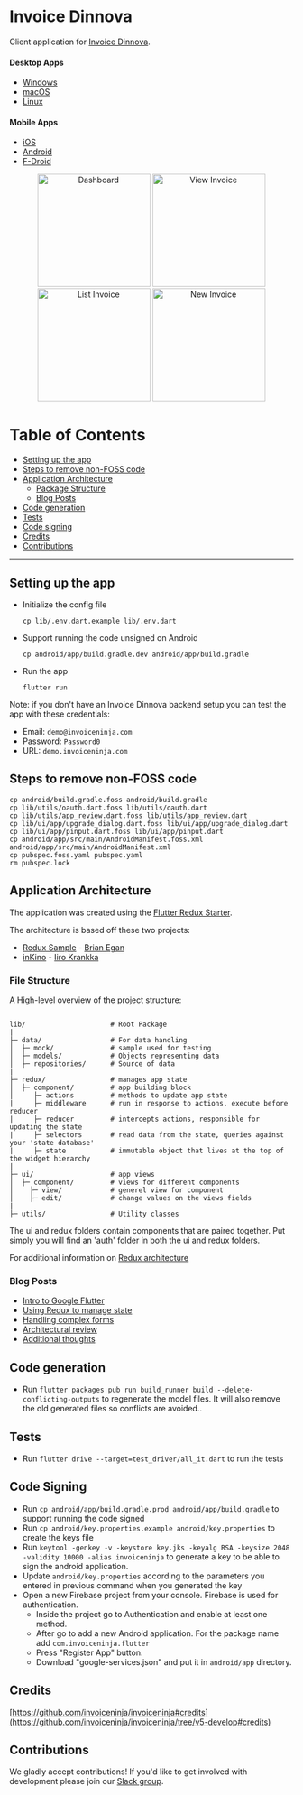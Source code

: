 # Invoice Dinnova

Client application for [Invoice Dinnova](https://github.com/invoiceninja/invoiceninja).

#### Desktop Apps
- [Windows](https://apps.microsoft.com/store/detail/invoice-ninja/9N3F2BBCFDR6)
- [macOS](https://apps.apple.com/app/id1503970375?platform=mac)
- [Linux](https://snapcraft.io/invoiceninja)

#### Mobile Apps
- [iOS](https://apps.apple.com/app/id1503970375?platform=iphone)
- [Android](https://play.google.com/store/apps/details?id=com.dinnova.invoiceninja)
- [F-Droid](https://f-droid.org/en/packages/com.dinnova.invoiceninja)

<p align="center">
    <img src="https://github.com/invoiceninja/flutter-mobile/blob/master/samples/screenshots/1.png" alt="Dashboard" width="200"/>
    <img src="https://github.com/invoiceninja/flutter-mobile/blob/master/samples/screenshots/2.png" alt="View Invoice" width="200"/>
    <img src="https://github.com/invoiceninja/flutter-mobile/blob/master/samples/screenshots/3.png" alt="List Invoice" width="200"/>
    <img src="https://github.com/invoiceninja/flutter-mobile/blob/master/samples/screenshots/4.png" alt="New Invoice" width="200"/>
</p>

# Table of Contents

- [Setting up the app](#setting-up-the-app)
- [Steps to remove non-FOSS code](#steps-to-remove-non-foss-code)
- [Application Architecture](#application-architecture)
    - [Package Structure](#package-structure)
    - [Blog Posts](#blog-posts)
- [Code generation](#code-generation)
- [Tests](#tests)
- [Code signing](#code-signing)
- [Credits](#credits)
- [Contributions](#contributions)

---

## Setting up the app

- Initialize the config file

    `cp lib/.env.dart.example lib/.env.dart`

- Support running the code unsigned on Android

    `cp android/app/build.gradle.dev android/app/build.gradle`

- Run the app

    `flutter run`

Note: if you don't have an Invoice Dinnova backend setup you can test the app with these credentials:

- Email: `demo@invoiceninja.com`
- Password: `Password0`
- URL: `demo.invoiceninja.com`

## Steps to remove non-FOSS code

```
cp android/build.gradle.foss android/build.gradle
cp lib/utils/oauth.dart.foss lib/utils/oauth.dart
cp lib/utils/app_review.dart.foss lib/utils/app_review.dart
cp lib/ui/app/upgrade_dialog.dart.foss lib/ui/app/upgrade_dialog.dart
cp lib/ui/app/pinput.dart.foss lib/ui/app/pinput.dart
cp android/app/src/main/AndroidManifest.foss.xml android/app/src/main/AndroidManifest.xml
cp pubspec.foss.yaml pubspec.yaml 
rm pubspec.lock
```

## Application Architecture

The application was created using the [Flutter Redux Starter](https://github.com/hillelcoren/flutter-redux-starter).

The architecture is based off these two projects:

- [Redux Sample](https://github.com/brianegan/flutter_architecture_samples/tree/master/redux) - [Brian Egan](https://twitter.com/brianegan)
- [inKino](https://github.com/roughike/inKino) - [Iiro Krankka](https://twitter.com/koorankka)

### File Structure

A High-level overview of the project structure:
```

lib/                     # Root Package
|
├─ data/                 # For data handling
│  ├─ mock/              # sample used for testing
│  ├─ models/            # Objects representing data
│  ├─ repositories/      # Source of data
|
├─ redux/                # manages app state
│  ├─ component/         # app building block
│     ├─ actions         # methods to update app state
|     ├─ middleware      # run in response to actions, execute before reducer
|     ├─ reducer         # intercepts actions, responsible for updating the state
|     ├─ selectors       # read data from the state, queries against your 'state database'
|     ├─ state           # immutable object that lives at the top of the widget hierarchy
|
├─ ui/                   # app views
│  ├─ component/         # views for different components
│    ├─ view/            # generel view for component
│    ├─ edit/            # change values on the views fields
|
├─ utils/                # Utility classes

```

The ui and redux folders contain components that are paired together.
Put simply you will find an 'auth' folder in both the ui and redux folders.

For additional information on [Redux architecture](https://blog.logrocket.com/flutter-redux-complete-tutorial-with-examples/)



### Blog Posts
- [Intro to Google Flutter](https://hillel.dev/2018/05/18/flutter-is-darts-killer-app/)
- [Using Redux to manage state](https://hillel.dev/2018/06/01/building-a-large-flutter-app-with-redux/)
- [Handling complex forms](https://hillel.dev/2018/06/18/flutter-using-redux-to-manage-complex-forms-with-multiple-tabs-and-relationships/)
- [Architectural review](https://hillel.dev/2018/08/10/an-architectural-review-of-the-invoice-ninja-flutter-app/)
- [Additional thoughts](https://hillel.dev/2018/08/24/ongoing-adventures-with-flutter-and-redux/)

## Code generation
- Run `flutter packages pub run build_runner build --delete-conflicting-outputs` to regenerate the model files. It will also remove the old generated files so conflicts are avoided..

## Tests
- Run `flutter drive --target=test_driver/all_it.dart` to run the tests
    
## Code Signing
- Run `cp android/app/build.gradle.prod android/app/build.gradle` to support running the code signed
- Run `cp android/key.properties.example android/key.properties` to create the keys file
- Run `keytool -genkey -v -keystore key.jks -keyalg RSA -keysize 2048 -validity 10000 -alias invoiceninja` to generate a key to be able to sign the android application.
- Update `android/key.properties` according to the parameters you entered in previous command when you generated the key 
- Open a new Firebase project from your console. Firebase is used for authentication.
    - Inside the project go to Authentication and enable at least one method.
    - After go to add a new Android application. For the package name add `com.invoiceninja.flutter`
    - Press "Register App" button.
    - Download "google-services.json" and put it in `android/app` directory.

## Credits

[https://github.com/invoiceninja/invoiceninja#credits](https://github.com/invoiceninja/invoiceninja/tree/v5-develop#credits)

## Contributions

We gladly accept contributions! If you'd like to get involved with development please join our [Slack group](http://slack.invoiceninja.com/).
